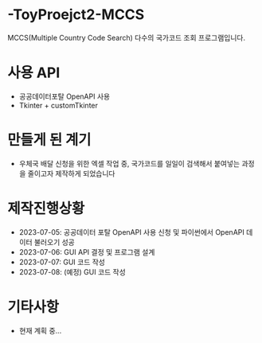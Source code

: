# -ToyProejct2-MCCS
MCCS(Multiple Country Code Search) 다수의 국가코드 조회 프로그램입니다.

# 사용 API
- 공공데이터포탈 OpenAPI 사용
- Tkinter + customTkinter

# 만들게 된 계기
- 우체국 배달 신청을 위한 엑셀 작업 중, 국가코드를 일일이 검색해서 붙여넣는 과정을 줄이고자 제작하게 되었습니다

# 제작진행상황
- 2023-07-05: 공공데이터 포탈 OpenAPI 사용 신청 및 파이썬에서 OpenAPI 데이터 불러오기 성공
- 2023-07-06: GUI API 결정 및 프로그램 설계
- 2023-07-07: GUI 코드 작성
- 2023-07-08: (예정) GUI 코드 작성

# 기타사항
- 현재 계획 중...
